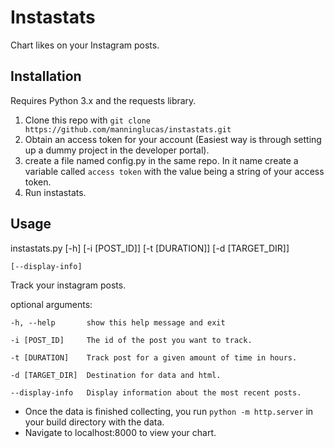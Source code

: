 Instastats
=============
Chart likes on your Instagram posts.

## Installation
Requires Python 3.x and the requests library.

1. Clone this repo with `git clone https://github.com/manninglucas/instastats.git`
2. Obtain an access token for your account (Easiest way is through setting up a dummy project
in the developer portal).
3. create a file named config.py in the same repo. In it name create a variable called `access token`
with the value being a string of your access token.
4. Run instastats.

## Usage
instastats.py [-h] [-i [POST_ID]] [-t [DURATION]] [-d [TARGET_DIR]] 

    [--display-info]

Track your instagram posts.

optional arguments:

    -h, --help       show this help message and exit

    -i [POST_ID]     The id of the post you want to track.

    -t [DURATION]    Track post for a given amount of time in hours.

    -d [TARGET_DIR]  Destination for data and html.

    --display-info   Display information about the most recent posts.

- Once the data is finished collecting, you run `python -m http.server` in your
build directory with the data.
- Navigate to localhost:8000 to view your chart.
